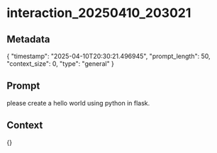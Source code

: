 # interaction_20250410_203021

## Metadata
{
  "timestamp": "2025-04-10T20:30:21.496945",
  "prompt_length": 50,
  "context_size": 0,
  "type": "general"
}

## Prompt
please create a hello world using python in flask.

## Context
{}
